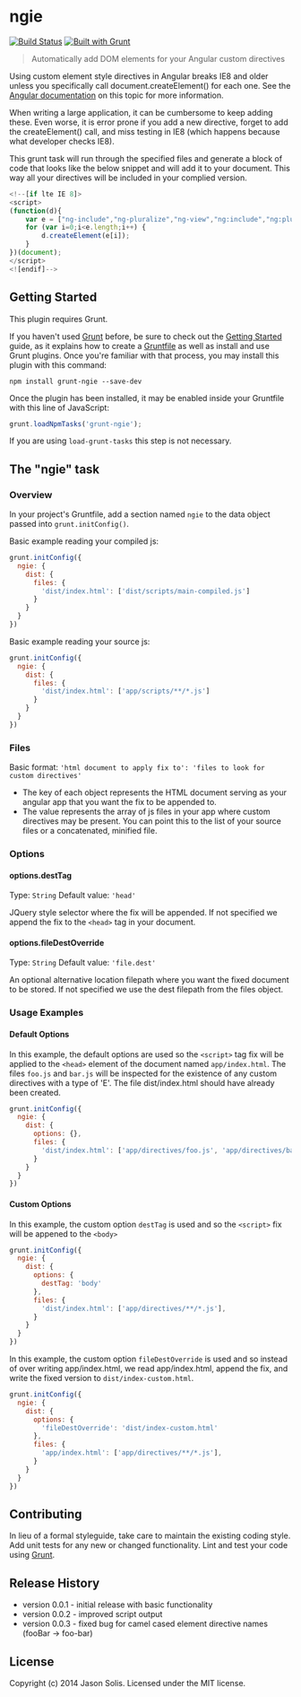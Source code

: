 # ngie 
[![Build Status](https://travis-ci.org/jsolis/grunt-ngie.svg?branch=master)](https://travis-ci.org/jsolis/grunt-ngie)
[![Built with Grunt](https://cdn.gruntjs.com/builtwith.png)](http://gruntjs.com/)

> Automatically add DOM elements for your Angular custom directives

Using custom element style directives in Angular breaks IE8 and older unless you specifically call document.createElement() for each one. See the [Angular documentation][1] on this topic for more information.

When writing a large application, it can be cumbersome to keep adding these. Even worse, it is error prone if you add a new directive, forget to add the createElement() call, and miss testing in IE8 (which happens because what developer checks IE8).

This grunt task will run through the specified files and generate a block of code that looks like the below snippet and will add it to your document. This way all your directives will be included in your complied version.

```js
<!--[if lte IE 8]>
<script>
(function(d){
    var e = ["ng-include","ng-pluralize","ng-view","ng:include","ng:pluralize","ng:view","foo","bar","debugger"];
    for (var i=0;i<e.length;i++) {
        d.createElement(e[i]);
    } 
})(document);
</script>
<![endif]-->
```

## Getting Started
This plugin requires Grunt.

If you haven't used [Grunt](http://gruntjs.com/) before, be sure to check out the [Getting Started](http://gruntjs.com/getting-started) guide, as it explains how to create a [Gruntfile](http://gruntjs.com/sample-gruntfile) as well as install and use Grunt plugins. Once you're familiar with that process, you may install this plugin with this command:

```shell
npm install grunt-ngie --save-dev
```

Once the plugin has been installed, it may be enabled inside your Gruntfile with this line of JavaScript:

```js
grunt.loadNpmTasks('grunt-ngie');
```

If you are using `load-grunt-tasks` this step is not necessary.

## The "ngie" task

### Overview
In your project's Gruntfile, add a section named `ngie` to the data object passed into `grunt.initConfig()`.

Basic example reading your compiled js:
```js
grunt.initConfig({
  ngie: {
    dist: {
      files: {
        'dist/index.html': ['dist/scripts/main-compiled.js']
      }
    }
  }
})
```

Basic example reading your source js:
```js
grunt.initConfig({
  ngie: {
    dist: {
      files: {
        'dist/index.html': ['app/scripts/**/*.js']
      }
    }
  }
})
```

### Files

Basic format:
`'html document to apply fix to': 'files to look for custom directives'`

* The key of each object represents the HTML document serving as your angular app that you want the fix to be appended to.
* The value represents the array of js files in your app where custom directives may be present. You can point this to the list of your source files or a concatenated, minified file.

### Options

#### options.destTag
Type: `String`
Default value: `'head'`

JQuery style selector where the fix will be appended. If not specified we append the fix to the `<head>` tag in your document.

#### options.fileDestOverride
Type: `String`
Default value: `'file.dest'`

An optional alternative location filepath where you want the fixed document to be stored. If not specified we use the dest filepath from the files object.

### Usage Examples

#### Default Options
In this example, the default options are used so the `<script>` tag fix will be applied to the `<head>` element of the document named `app/index.html`. The files `foo.js` and `bar.js` will be inspected for the existence of any custom directives with a type of 'E'.  The file dist/index.html should have already been created.

```js
grunt.initConfig({
  ngie: {
    dist: {
      options: {},
      files: {
        'dist/index.html': ['app/directives/foo.js', 'app/directives/bar.js'],
      }
    }
  }
})
```

#### Custom Options
In this example, the custom option `destTag` is used and so the `<script>` fix will be appened to the `<body>`

```js
grunt.initConfig({
  ngie: {
    dist: {
      options: {
        destTag: 'body'
      },
      files: {
        'dist/index.html': ['app/directives/**/*.js'],
      }
    }
  }
})
```

In this example, the custom option `fileDestOverride` is used and so instead of over writing app/index.html, we read app/index.html, append the fix, and write the fixed version to `dist/index-custom.html`.

```js
grunt.initConfig({
  ngie: {
    dist: {
      options: {
        'fileDestOverride': 'dist/index-custom.html'
      },
      files: {
        'app/index.html': ['app/directives/**/*.js'],
      }
    }
  }
})
```

## Contributing
In lieu of a formal styleguide, take care to maintain the existing coding style. Add unit tests for any new or changed functionality. Lint and test your code using [Grunt](http://gruntjs.com/).

## Release History
* version 0.0.1 - initial release with basic functionality
* version 0.0.2 - improved script output
* version 0.0.3 - fixed bug for camel cased element directive names (fooBar -> foo-bar)

## License
Copyright (c) 2014 Jason Solis. Licensed under the MIT license.


  [1]: https://docs.angularjs.org/guide/ie
